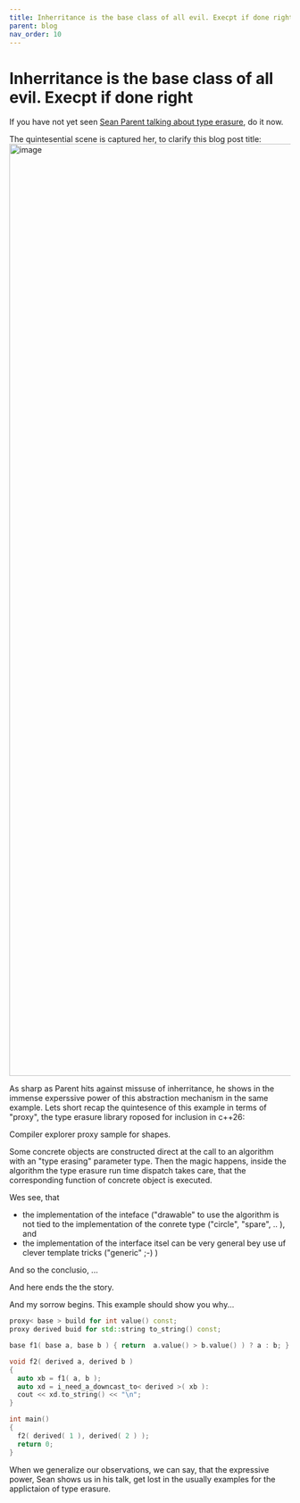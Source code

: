 ```yaml
---
title: Inherritance is the base class of all evil. Execpt if done right.
parent: blog
nav_order: 10
---
```


# Inherritance is the base class of all evil. Execpt if done right

If you have not yet seen [Sean Parent talking about type erasure](https://youtu.be/bIhUE5uUFOA?si=qa4nXpmz8FCNUoY0&t=577), do it now.

The quintesential scene is captured her, to clarify this blog post title:
<img width="1670" alt="image" src="https://github.com/user-attachments/assets/29ccd00e-cbdb-4ff1-bc18-174e8c46c061">

As sharp as Parent hits against missuse of inherritance, he shows in the immense experssive power of this abstraction mechanism in the same example.
Lets short  recap the quintesence of this example in terms of "proxy", the type erasure library roposed for inclusion in c++26:

Compiler explorer proxy sample for shapes.

Some concrete objects are constructed direct at the call to an algorithm with an "type erasing" parameter type.
Then the magic happens, inside the algorithm the type erasure run time dispatch takes care, that the corresponding function of concrete object is executed.

Wes see, that 
- the implementation of the inteface ("drawable" to use the algorithm is not tied to the implementation of the conrete type ("circle", "spare", .. ), and
- the implementation of the interface itsel can be very general bey use uf clever template tricks ("generic" ;-) )

And so the conclusio, ...

And here ends the the story. 


And my sorrow begins. This example should show you why... 

```c++
proxy< base > build for int value() const;
proxy derived buid for std::string to_string() const;

base f1( base a, base b ) { return  a.value() > b.value() ) ? a : b; }

void f2( derived a, derived b )
{
  auto xb = f1( a, b );
  auto xd = i_need_a_downcast_to< derived >( xb ):
  cout << xd.to_string() << "\n";
}

int main()
{
  f2( derived( 1 ), derived( 2 ) );
  return 0;
}
```

When we generalize our observations, we can say, that the expressive power, Sean shows us in his talk, get lost in the usually examples for the applictaion of type erasure.
